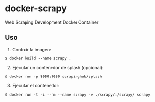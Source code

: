 # docker-scrapy
Web Scraping Development Docker Container

## Uso
1. Contruir la imagen:
```
$ docker build --name scrapy .
```
2. Ejecutar un contenedor de splash (opcional):
```
$ docker run -p 8050:8050 scrapinghub/splash
```
3. Ejecutar el contenedor:
```
$ docker run -t -i --rm --name scrapy -v ./scrapy/:/scrapy/ scrapy
```
